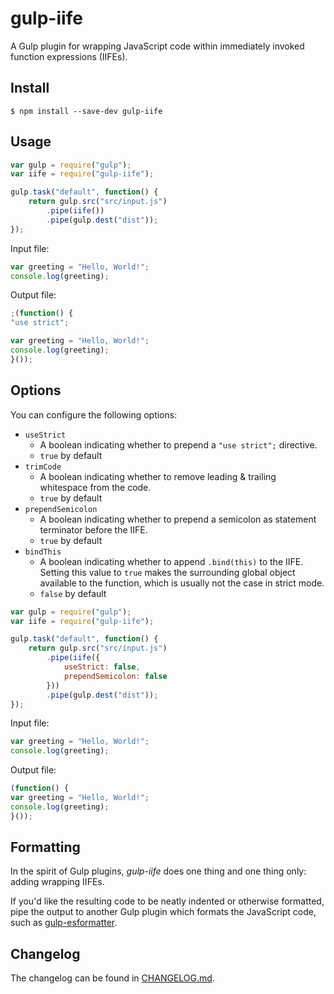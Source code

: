 # gulp-iife

A Gulp plugin for wrapping JavaScript code within immediately invoked function expressions (IIFEs).


## Install

```
$ npm install --save-dev gulp-iife
```


## Usage

```js
var gulp = require("gulp");
var iife = require("gulp-iife");

gulp.task("default", function() {
	return gulp.src("src/input.js")
		.pipe(iife())
		.pipe(gulp.dest("dist"));
});
```

Input file:

```js
var greeting = "Hello, World!";
console.log(greeting);
```

Output file:

```js
;(function() {
"use strict";

var greeting = "Hello, World!";
console.log(greeting);
}());
```

## Options

You can configure the following options:

- `useStrict`
    - A boolean indicating whether to prepend a `"use strict";` directive.
    - `true` by default
- `trimCode`
    - A boolean indicating whether to remove leading & trailing whitespace from the code.
    - `true` by default
- `prependSemicolon`
    - A boolean indicating whether to prepend a semicolon as statement terminator before the IIFE.
    - `true` by default
- `bindThis`
    - A boolean indicating whether to append `.bind(this)` to the IIFE. Setting this value to `true` makes the surrounding global object available to the function, which is usually not the case in strict mode.
    - `false` by default

```js
var gulp = require("gulp");
var iife = require("gulp-iife");

gulp.task("default", function() {
	return gulp.src("src/input.js")
		.pipe(iife({
            useStrict: false,
            prependSemicolon: false
        }))
		.pipe(gulp.dest("dist"));
});
```

Input file:

```js
var greeting = "Hello, World!";
console.log(greeting);
```

Output file:

```js
(function() {
var greeting = "Hello, World!";
console.log(greeting);
}());
```


## Formatting

In the spirit of Gulp plugins, *gulp-iife* does one thing and one thing only: adding wrapping IIFEs.

If you'd like the resulting code to be neatly indented or otherwise formatted, pipe the output to another Gulp plugin which formats the JavaScript code, such as [gulp-esformatter](https://github.com/sindresorhus/gulp-esformatter).


## Changelog

The changelog can be found in [CHANGELOG.md](https://github.com/mariusschulz/gulp-iife/blob/master/CHANGELOG.md).
